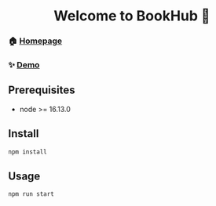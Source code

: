 <h1 align="center">Welcome to BookHub 👋</h1>

### 🏠 [Homepage](https://github.com/katareena/account)

### ✨ [Demo](https://account-puce.vercel.app/)

## Prerequisites
- node >= 16.13.0

## Install

```sh
npm install
```

## Usage

```sh
npm run start
```
